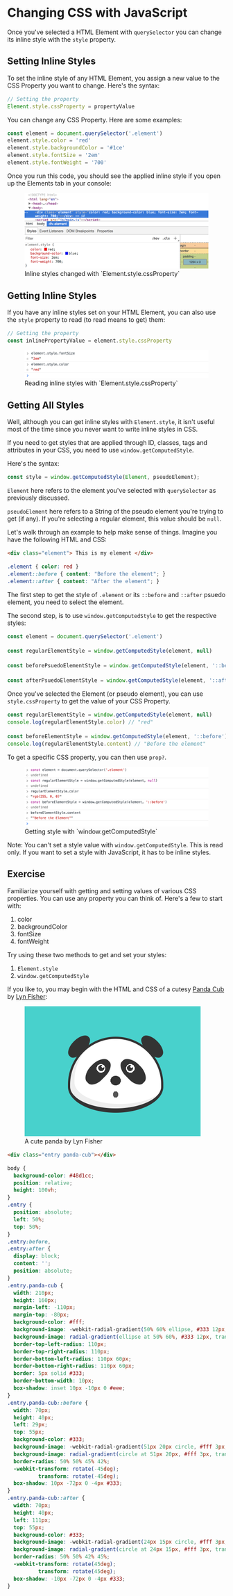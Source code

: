 <!-- TODO: Add Setting custom properties part -->
# Changing CSS with JavaScript

Once you've selected a HTML Element with `querySelector` you can change its inline style with the `style` property.

## Setting Inline Styles

To set the inline style of any HTML Element, you assign a new value to the CSS Property you want to change. Here's the syntax:

```js
// Setting the property
Element.style.cssProperty = propertyValue
```

You can change any CSS Property. Here are some examples:

```js
const element = document.querySelector('.element')
element.style.color = 'red'
element.style.backgroundColor = '#1ce'
element.style.fontSize = '2em'
element.style.fontWeight = '700'
```

Once you run this code, you should see the applied inline style if you open up the Elements tab in your console:

<figure>
  <img src="../../images/dom-basics/style/set-inline-styles.png/" alt="Inline styles changed with `Element.style.cssProperty`">
  <figcaption>Inline styles changed with `Element.style.cssProperty`</figcaption>
</figure>

## Getting Inline Styles

If you have any inline styles set on your HTML Element, you can also use the `style` property to read (to read means to get) them:

```js
// Getting the property
const inlinePropertyValue = element.style.cssProperty
```

<figure>
  <img src="../../images/dom-basics/style/get-inline-style.png/" alt="Reading inline styles with `Element.style.cssProperty`">
  <figcaption>Reading inline styles with `Element.style.cssProperty`</figcaption>
</figure>

## Getting All Styles

Well, although you can get inline styles with `Element.style`, it isn't useful most of the time since you never want to write inline styles in CSS.

If you need to get styles that are applied through ID, classes, tags and attributes in your CSS, you need to use `window.getComputedStyle`.

Here's the syntax:

```js
const style = window.getComputedStyle(Element, pseudoElement);
```

`Element` here refers to the element you've selected with `querySelector` as previously discussed.

`pseudoElement` here refers to a String of the pseudo element you're trying to get (if any). If you're selecting a regular element, this value should be `null`.

Let's walk through an example to help make sense of things. Imagine you have the following HTML and CSS:

```html
<div class="element"> This is my element </div>
```

```css
.element { color: red }
.element::before { content: "Before the element"; }
.element::after { content: "After the element"; }
```

The first step to get the style of `.element` or its `::before` and `::after` psuedo element, you need to select the element.

The second step, is to use `window.getComputedStyle` to get the respective styles:

```js
const element = document.querySelector('.element')

const regularElementStyle = window.getComputedStyle(element, null)

const beforePsuedoElementStyle = window.getComputedStyle(element, '::before')

const afterPsuedoElementStyle = window.getComputedStyle(element, '::after')
```

Once you've selected the Element (or pseudo element), you can use `style.cssProperty` to get the value of your CSS Property.

```js
const regularElementStyle = window.getComputedStyle(element, null)
console.log(regularElementStyle.color) // "red"

const beforeElementStyle = window.getComputedStyle(element, '::before')
console.log(regularElementStyle.content) // "Before the element"
```

To get a specific CSS property, you can then use `prop?`.

<figure>
  <img src="../../images/dom-basics/style/get-style.png/" alt="Getting style with `window.getComputedStyle`">
  <figcaption>Getting style with `window.getComputedStyle`</figcaption>
</figure>

Note: You can't set a style value with `window.getComputedStyle`. This is read only. If you want to set a style with JavaScript, it has to be inline styles.

## Exercise

Familiarize yourself with getting and setting values of various CSS properties. You can use any property you can think of. Here's a few to start with:

1. color
2. backgroundColor
3. fontSize
4. fontWeight

Try using these two methods to get and set your styles:

1. `Element.style`
2. `window.getComputedStyle`

If you like to, you may begin with the HTML and CSS of a cutesy [Panda Cub](https://codepen.io/lynnandtonic/pen/RKRmxx) by [Lyn Fisher](https://twitter.com/lynnandtonic):

<figure>
  <img src="../../images/dom-basics/style/panda.png/" alt="A cute panda by Lyn Fisher">
  <figcaption>A cute panda by Lyn Fisher</figcaption>
</figure>

```html
<div class="entry panda-cub"></div>
```

```css
body {
  background-color: #48d1cc;
  position: relative;
  height: 100vh;
}
.entry {
  position: absolute;
  left: 50%;
  top: 50%;
}
.entry:before,
.entry:after {
  display: block;
  content: '';
  position: absolute;
}
.entry.panda-cub {
  width: 210px;
  height: 160px;
  margin-left: -110px;
  margin-top: -80px;
  background-color: #fff;
  background-image: -webkit-radial-gradient(50% 60% ellipse, #333 12px, transparent 12px), -webkit-radial-gradient(50% 80% ellipse, #555 6px, transparent 6px);
  background-image: radial-gradient(ellipse at 50% 60%, #333 12px, transparent 12px), radial-gradient(ellipse at 50% 80%, #555 6px, transparent 6px);
  border-top-left-radius: 110px;
  border-top-right-radius: 110px;
  border-bottom-left-radius: 110px 60px;
  border-bottom-right-radius: 110px 60px;
  border: 5px solid #333;
  border-bottom-width: 10px;
  box-shadow: inset 10px -10px 0 #eee;
}
.entry.panda-cub::before {
  width: 70px;
  height: 40px;
  left: 29px;
  top: 55px;
  background-color: #333;
  background-image: -webkit-radial-gradient(51px 20px circle, #fff 3px, transparent 3px), -webkit-radial-gradient(46px 20px circle, #333 7px, transparent 7px), -webkit-radial-gradient(45px 20px circle, #fff 10px, transparent 10px);
  background-image: radial-gradient(circle at 51px 20px, #fff 3px, transparent 3px), radial-gradient(circle at 46px 20px, #333 7px, transparent 7px), radial-gradient(circle at 45px 20px, #fff 10px, transparent 10px);
  border-radius: 50% 50% 45% 42%;
  -webkit-transform: rotate(-45deg);
          transform: rotate(-45deg);
  box-shadow: 10px -72px 0 -4px #333;
}
.entry.panda-cub::after {
  width: 70px;
  height: 40px;
  left: 111px;
  top: 55px;
  background-color: #333;
  background-image: -webkit-radial-gradient(24px 15px circle, #fff 3px, transparent 3px), -webkit-radial-gradient(24px 20px circle, #333 7px, transparent 7px), -webkit-radial-gradient(25px 20px circle, #fff 10px, transparent 10px);
  background-image: radial-gradient(circle at 24px 15px, #fff 3px, transparent 3px), radial-gradient(circle at 24px 20px, #333 7px, transparent 7px), radial-gradient(circle at 25px 20px, #fff 10px, transparent 10px);
  border-radius: 50% 50% 42% 45%;
  -webkit-transform: rotate(45deg);
          transform: rotate(45deg);
  box-shadow: -10px -72px 0 -4px #333;
}
```

